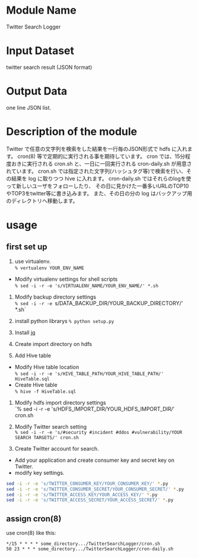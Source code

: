 # Module Name
Twitter Search Logger

# Input Dataset

twitter search result (JSON format)

# Output Data

one line JSON list.

# Description of the module

Twitter で任意の文字列を検索をした結果を一行毎のJSON形式で hdfs に入れます。
cron(8) 等で定期的に実行される事を期待しています。
cron では、15分程度おきに実行される cron.sh と、一日に一回実行される cron-daily.sh が用意されています。
cron.sh では指定された文字列(ハッシュタグ等)で検索を行い、その結果を log に取りつつ hive に入れます。
cron-daily.sh ではそれらのlogを使って新しいユーザをフォローしたり、
その日に見かけた一番多いURLのTOP10やTOP3をtwitter等に書き込みます。
また、その日の分の log はバックアップ用のディレクトリへ移動します。

# usage 
## first set up

1. use virtualenv.  
`% vertualenv YOUR_ENV_NAME`
  - Modify virtualenv settings for shell scripts  
  `% sed -i -r -e 's/VIRTUALENV_NAME/YOUR_ENV_NAME/' *.sh`

1. Modify backup directory settings  
`% sed -i -r -e `s/DATA_BACKUP_DIR/YOUR_BACKUP_DIRECTORY/' *.sh`

1. install python librarys
`% python setup.py`

1. Install [jq](http://stedolan.github.io/jq/)

1. Create import directory on hdfs

1. Add Hive table
  - Modify Hive table location  
  `% sed -i -r -e 's/HIVE_TABLE_PATH/YOUR_HIVE_TABLE_PATH/' HiveTable.sql`
  - Create Hive table  
  `% hive -f HiveTable.sql`

1. Modify hdfs import directory settings  
`% sed -i -r -e 's/HDFS_IMPORT_DIR/YOUR_HDFS_IMPORT_DIR/' cron.sh

1. Modify Twitter search setting  
`% sed -i -r -e 's/#security #incident #ddos #vulnerability/YOUR SEARCH TARGETS/' cron.sh`

1. Create Twitter account for search.
  - Add your application and create consumer key and secret key on Twitter.
  - modify key settings.

```sh
sed -i -r -e 's/TWITTER_CONSUMER_KEY/YOUR_CONSUMER_KEY/' *.py
sed -i -r -e 's/TWITTER_CONSUMER_SECRET/YOUR_CONSUMER_SECRET/' *.py
sed -i -r -e 's/TWITTER_ACCESS_KEY/YOUR_ACCESS_KEY/' *.py
sed -i -r -e 's/TWITTER_ACCESS_SECRET/YOUR_ACCESS_SECRET/' *.py
```

## assign cron(8)

use cron(8) like this:

```
*/15 * * * * some_directory.../TwitterSearchLogger/cron.sh
50 23 * * * some_directory.../TwitterSearchLogger/cron-daily.sh
```


